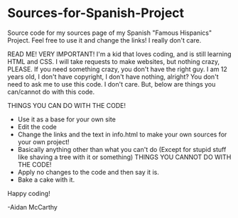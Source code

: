 # Sources-for-Spanish-Project
Source code for my sources page of my Spanish "Famous Hispanics" Project. Feel free to use it and change the links! I really don't care.

READ ME! VERY IMPORTANT!
I'm a kid that loves coding, and is still learning HTML and CSS. I will take requests to make websites, but nothing crazy, PLEASE. If you need something crazy, you don't have the right guy. I am 12 years old, I don't have copyright, I don't have nothing, alright? You don't need to ask me to use this code. I don't care. But, below are things you can/cannot do with this code.

THINGS YOU CAN DO WITH THE CODE!
- Use it as a base for your own site
- Edit the code
- Change the links and the text in info.html to make your own sources for your own project!
- Basically anything other than what you can't do (Except for stupid stuff like shaving a tree with it or something)
THINGS YOU CANNOT DO WITH THE CODE!
- Apply no changes to the code and then say it is.
- Bake a cake with it.

Happy coding!

-Aidan McCarthy
